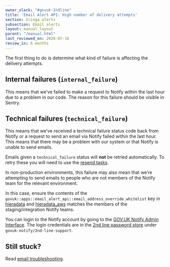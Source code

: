 ```yaml
---
owner_slack: "#govuk-2ndline"
title: 'Email Alert API: High number of delivery attempts'
section: Icinga alerts
subsection: Email alerts
layout: manual_layout
parent: "/manual.html"
last_reviewed_on: 2020-07-16
review_in: 6 months
---
```


The first thing to do is determine what kind of failure is affecting the
delivery attempts.

## Internal failures (`internal_failure`)

This means that we’ve failed to make a request to Notify within the last hour
due to a problem in our code. The reason for this failure should be visible in
Sentry.

## Technical failures (`technical_failure`)

This means that we’ve received a technical failure status code back from Notify
or a request to send an email via Notify failed within the last hour. This
means that there may be a problem with our system or that Notify is unable to
send emails.

Emails given a `technical_failure` status will **not** be retried automatically.
To retry these you will need to use the [resend tasks].

In non-production environments, this failure may also mean that we’re
attempting to send emails to people who are not members of the Notify team for
the relevant environment.

In this case, ensure the contents of the
`govuk::apps::email_alert_api::email_address_override_whitelist` key in
[hieradata][] and [hieradata_aws][] matches the members of the
staging/integration Notify teams.

You can login to the Notify account by going to the
[GOV.UK Notify Admin Interface][notify]. The login credentials are in the
[2nd line password store][password-store] under
`govuk-notify/2nd-line-support`.

## Still stuck?

Read [email troubleshooting].

[email troubleshooting]: /manual/email-troubleshooting.html
[notify]: https://www.notifications.service.gov.uk
[hieradata]: https://github.com/alphagov/govuk-puppet/blob/master/hieradata/common.yaml
[hieradata_aws]: https://github.com/alphagov/govuk-puppet/blob/master/hieradata_aws/common.yaml
[password-store]: https://github.com/alphagov/govuk-secrets/tree/master/pass/2ndline/govuk-notify
[resend tasks]: /apis/email-alert-api/support-tasks.html#resend-failed-emails
